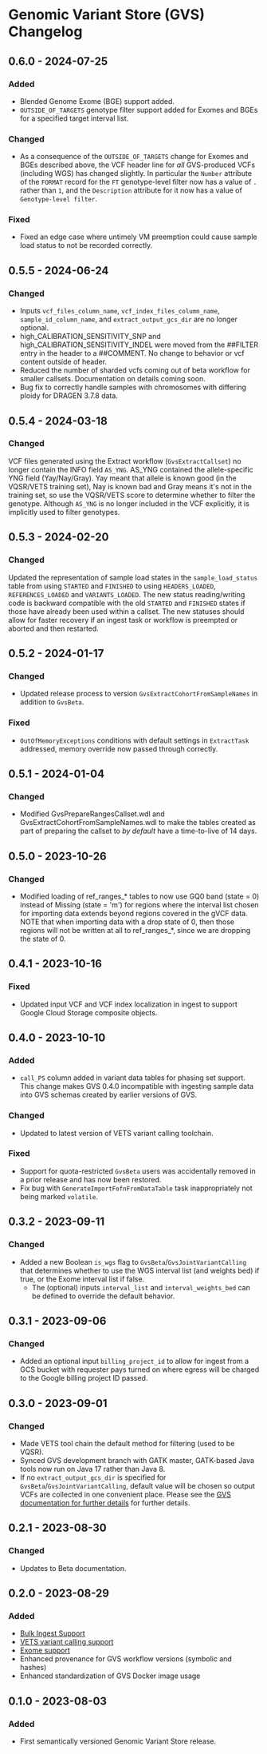 # Genomic Variant Store (GVS) Changelog

## 0.6.0 - 2024-07-25

### Added

- Blended Genome Exome (BGE) support added.
- `OUTSIDE_OF_TARGETS` genotype filter support added for Exomes and BGEs for a specified target interval list.

### Changed

- As a consequence of the `OUTSIDE_OF_TARGETS` change for Exomes and BGEs described above, the VCF header line for *all* GVS-produced VCFs (including WGS) has changed slightly. In particular the `Number` attribute of the `FORMAT` record for the `FT` genotype-level filter now has a value of `.` rather than `1`, and the `Description` attribute for it now has a value of `Genotype-level filter`.

### Fixed

- Fixed an edge case where untimely VM preemption could cause sample load status to not be recorded correctly.

## 0.5.5 - 2024-06-24

### Changed

- Inputs `vcf_files_column_name`, `vcf_index_files_column_name`, `sample_id_column_name`, and `extract_output_gcs_dir` are no longer optional.
- high_CALIBRATION_SENSITIVITY_SNP and high_CALIBRATION_SENSITIVITY_INDEL were moved from the ##FILTER entry in the header to a ##COMMENT. No change to behavior or vcf content outside of header. 
- Reduced the number of sharded vcfs coming out of beta workflow for smaller callsets. Documentation on details coming soon. 
- Bug fix to correctly handle samples with chromosomes with differing ploidy for DRAGEN 3.7.8 data.


## 0.5.4 - 2024-03-18

### Changed

VCF files generated using the Extract workflow (`GvsExtractCallset`) no longer contain the INFO field `AS_YNG`. AS_YNG contained the allele-specific YNG field (Yay/Nay/Gray). Yay meant that allele is known good (in the VQSR/VETS training set), Nay is known bad and Gray means it's not in the training set, so use the VQSR/VETS score to determine whether to filter the genotype. Although `AS_YNG` is no longer included in the VCF explicitly, it is implicitly used to filter genotypes.

## 0.5.3 - 2024-02-20

### Changed

Updated the representation of sample load states in the `sample_load_status` table from using `STARTED` and `FINISHED`
to using `HEADERS_LOADED`, `REFERENCES_LOADED` and `VARIANTS_LOADED`. The new status reading/writing code is backward
compatible with the old `STARTED` and `FINISHED` states if those have already been used within a callset. The new statuses
should allow for faster recovery if an ingest task or workflow is preempted or aborted and then restarted.

## 0.5.2 - 2024-01-17

### Changed

- Updated release process to version `GvsExtractCohortFromSampleNames` in addition to `GvsBeta`.

### Fixed

- `OutOfMemoryExceptions` conditions with default settings in `ExtractTask` addressed, memory override now passed through correctly.

## 0.5.1 - 2024-01-04

### Changed

- Modified GvsPrepareRangesCallset.wdl and GvsExtractCohortFromSampleNames.wdl to make the tables created as part of preparing the callset to *by default* have a time-to-live of 14 days.

## 0.5.0 - 2023-10-26

### Changed

- Modified loading of ref_ranges_* tables to now use GQ0 band (state = 0) instead of Missing (state = 'm') for regions where the interval list chosen for importing data extends beyond regions covered in the gVCF data. NOTE that when importing data with a drop state of 0, then those regions will not be written at all to ref_ranges_*, since we are dropping the state of 0.

## 0.4.1 - 2023-10-16

### Fixed

- Updated input VCF and VCF index localization in ingest to support Google Cloud Storage composite objects.

## 0.4.0 - 2023-10-10

### Added

- `call_PS` column added in variant data tables for phasing set support. This change makes GVS 0.4.0 incompatible with ingesting sample data into GVS schemas created by earlier versions of GVS.

### Changed

- Updated to latest version of VETS variant calling toolchain.

### Fixed

- Support for quota-restricted `GvsBeta` users was accidentally removed in a prior release and has now been restored.
- Fix bug with `GenerateImportFofnFromDataTable` task inappropriately not being marked `volatile`.

## 0.3.2 - 2023-09-11

### Changed

- Added a new Boolean `is_wgs` flag to `GvsBeta`/`GvsJointVariantCalling` that determines whether to use the WGS interval list (and weights bed) if true, or the Exome interval list if false.
  - The (optional) inputs `interval_list` and `interval_weights_bed` can be defined to override the default behavior.

## 0.3.1 - 2023-09-06

### Changed

- Added an optional input `billing_project_id` to allow for ingest from a GCS bucket with requester pays turned on where egress will be charged to the Google billing project ID passed.

## 0.3.0 - 2023-09-01

### Changed

- Made VETS tool chain the default method for filtering (used to be VQSR).
- Synced GVS development branch with GATK master, GATK-based Java tools now run on Java 17 rather than Java 8.
- If no `extract_output_gcs_dir` is specified for `GvsBeta`/`GvsJointVariantCalling`, default value will be chosen so output VCFs are collected in one convenient place. Please see the [GVS documentation for further details](../beta_docs/gvs-overview.md#input-descriptions) for further details.

## 0.2.1 - 2023-08-30

### Changed

- Updates to Beta documentation.

## 0.2.0 - 2023-08-29

### Added

- [Bulk Ingest Support](./gvs-bulk-ingest-details.md)
- [VETS variant calling support](https://github.com/broadinstitute/gatk/blob/ah_var_store/scripts/variantstore/docs/release_notes/VETS_Release.pdf)
- [Exome support](./RUNNING_EXOMES_ON_GVS.md)
- Enhanced provenance for GVS workflow versions (symbolic and hashes)
- Enhanced standardization of GVS Docker image usage


## 0.1.0 - 2023-08-03

### Added

- First semantically versioned Genomic Variant Store release.
